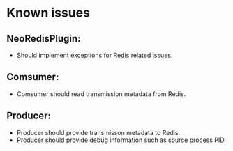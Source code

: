 # Known issues
## NeoRedisPlugin:
* Should implement exceptions for Redis related issues.

## Comsumer:
* Comsumer should read transmission metadata from Redis.

## Producer:
* Producer should provide transmisson metadata to Redis.
* Producer should provide debug information such as  source process PID.
